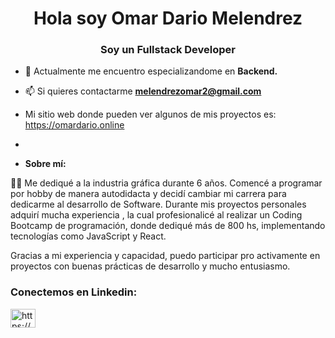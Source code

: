 <h1 align="center">Hola soy Omar Dario Melendrez</h1>
<h3 align="center">Soy un Fullstack Developer</h3>

- 👤 Actualmente me encuentro especializandome en **Backend.**

- 📫 Si quieres contactarme **melendrezomar2@gmail.com**

- Mi sitio web donde pueden ver algunos de mis proyectos es: https://omardario.online

-  


- **Sobre mí:**

👨‍💻 Me dediqué a la industria gráfica durante 6 años.
Comencé a programar por hobby de manera autodidacta y
decidí cambiar mi carrera para dedicarme al desarrollo de Software.
Durante mis proyectos personales adquirí mucha experiencia , la cual
profesionalicé al realizar un Coding Bootcamp de programación, donde
dediqué más de 800 hs, implementando tecnologías como JavaScript
y React.

Gracias a mi experiencia y capacidad, puedo participar pro activamente
en proyectos con buenas prácticas de desarrollo y mucho entusiasmo.

<h3 align="left">Conectemos en Linkedin:</h3>
<p align="left">
<a href="https://linkedin.com/in/https://www.linkedin.com/in/omar-dario-melendrez/" target="blank"><img align="center" src="https://cdn.jsdelivr.net/npm/simple-icons@3.0.1/icons/linkedin.svg" alt="https://www.linkedin.com/in/omar-dario-melendrez/" height="30" width="40" /></a>
</p>


